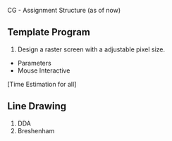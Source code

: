 CG - Assignment Structure (as of now)

Template Program
-----------------
1. Design a raster screen with a adjustable pixel size. 
 - Parameters
 - Mouse Interactive

[Time Estimation for all]

Line Drawing
-----------------
1. DDA
2. Breshenham
